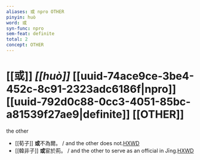 ```yaml
---
aliases: 或 npro OTHER
pinyin: huò
word: 或
syn-func: npro
sem-feat: definite
total: 2
concept: OTHER 
---
```

# [[或]] *[[huò]]*  [[uuid-74ace9ce-3be4-452c-8c91-2323adc6186f|npro]] [[uuid-792d0c88-0cc3-4051-85bc-a81539f27ae9|definite]] [[OTHER]]
the other
 - [[荀子]] **或**不為爾。 / and the other does not.[HXWD](https://hxwd.org/textview.html?location=KR3a0002_tls_002-8a.46)
 - [[韓非子]] **或**宦於荊。 / and the other to serve as an official in Jīng.[HXWD](https://hxwd.org/textview.html?location=KR3c0005_tls_022-42a.4)